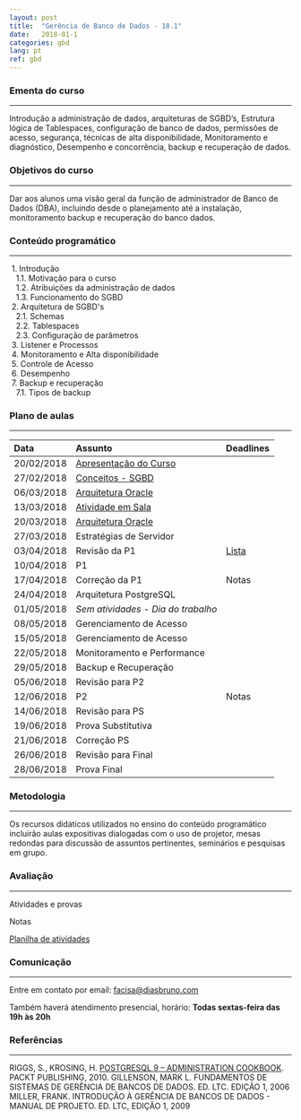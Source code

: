 ```yaml
---
layout: post
title:  "Gerência de Banco de Dados - 18.1"
date:   2018-01-1
categories: gbd
lang: pt
ref: gbd
---
```


### Ementa do curso
___
Introdução a administração de dados, arquiteturas de SGBD’s, Estrutura lógica de Tablespaces, configuração de banco de dados, permissões de acesso, segurança, técnicas de alta disponibilidade, Monitoramento e diagnóstico, Desempenho e concorrência, backup e recuperação de dados.

### Objetivos do curso
___
Dar aos alunos uma visão geral da função de administrador de Banco de Dados (DBA), incluindo desde o planejamento até a instalação, monitoramento backup e recuperação do banco dados.

### Conteúdo programático
___

&nbsp;1. Introdução  
&nbsp;&nbsp;&nbsp;1.1. Motivação para o curso  
&nbsp;&nbsp;&nbsp;1.2. Atribuições da administração de dados  
&nbsp;&nbsp;&nbsp;1.3. Funcionamento do SGBD  
&nbsp;2. Arquitetura de SGBD's  
&nbsp;&nbsp;&nbsp;2.1. Schemas  
&nbsp;&nbsp;&nbsp;2.2. Tablespaces  
&nbsp;&nbsp;&nbsp;2.3. Configuração de parâmetros  
&nbsp;3. Listener e Processos  
&nbsp;4. Monitoramento e Alta disponibilidade  
&nbsp;5. Controle de Acesso  
&nbsp;6. Desempenho  
&nbsp;7. Backup e recuperação  
&nbsp;&nbsp;&nbsp;7.1. Tipos de backup

### Plano de aulas
___

| Data	| Assunto | Deadlines
| :------- | :------ | :------ |
| 20/02/2018 | [Apresentação do Curso](https://docs.google.com/presentation/d/1-rbqHSVqADxuXPk7KfMN7W5DMTfAbEdpw3mP1po9htI/preview?slide=id.p3)
| 27/02/2018 | [Conceitos - SGBD](https://docs.google.com/presentation/d/1RhEbMLr5HYVA7f571mNQ7EpFq9k4Rgip-Sy_8FpxCw8/preview?slide=id.p4)
| 06/03/2018 | [Arquitetura Oracle](https://docs.google.com/presentation/d/10535O3tiqBkgIijHS3CJx3WW2aiKXxQfZvlRL-HnDVA/preview#slide=id.p4)
| 13/03/2018 | [Atividade em Sala](https://docs.google.com/document/d/1ZUCNYsg3RTJ4lHJk_OlXomB6ipDmTdryZVuomPSBDT8/preview)
| 20/03/2018 | [Arquitetura Oracle](https://docs.google.com/presentation/d/1TOtAUQSyiOrfANfuGazLj1x_pf1Pv77kk0Cf15jejT4/preview#slide=id.p4)
| 27/03/2018 | Estratégias de Servidor
| 03/04/2018 | Revisão da P1 | [Lista](https://docs.google.com/document/d/1lY6UWgOoBO8N8sPgHbPm_XKoZmQg213V-uv8eT07hIo/preview)
| 10/04/2018 | P1
| 17/04/2018 | Correção da P1 | Notas
| 24/04/2018 | Arquitetura PostgreSQL
| 01/05/2018 | *Sem atividades - Dia do trabalho*
| 08/05/2018 | Gerenciamento de Acesso
| 15/05/2018 | Gerenciamento de Acesso
| 22/05/2018 | Monitoramento e Performance 
| 29/05/2018 | Backup e Recuperação
| 05/06/2018 | Revisão para P2
| 12/06/2018 | P2 | Notas
| 14/06/2018 | Revisão para PS
| 19/06/2018 | Prova Substitutiva
| 21/06/2018 | Correção PS
| 26/06/2018 | Revisão para Final
| 28/06/2018 | Prova Final

### Metodologia
___
Os recursos didáticos utilizados no ensino do conteúdo programático incluirão aulas expositivas dialogadas com o uso de projetor, mesas redondas para discussão de assuntos pertinentes, seminários e pesquisas em grupo.

### Avaliação
___
Atividades e provas

Notas

[Planilha de atividades](https://docs.google.com/spreadsheets/d/1tUQi2In-4jawkn4xDFnLSd44lySahw_SnpLSRq7TK-M/edit#gid=0)

### Comunicação
___

Entre em contato por email: facisa@diasbruno.com

Também haverá atendimento presencial, horário: **Todas sextas-feira das 19h às 20h**

### Referências
___
RIGGS, S., KROSING, H. [POSTGRESQL 9 – ADMINISTRATION COOKBOOK](https://drive.google.com/file/d/0B9oADRpZVGECZTJ6dmRFR2VubTQ/view). PACKT PUBLISHING, 2010.
GILLENSON, MARK L. FUNDAMENTOS DE SISTEMAS DE GERÊNCIA DE BANCOS DE DADOS. ED. LTC. EDIÇÃO 1, 2006
MILLER, FRANK. INTRODUÇÃO À GERÊNCIA DE BANCOS DE DADOS - MANUAL DE PROJETO. ED. LTC, EDIÇÃO 1, 2009
